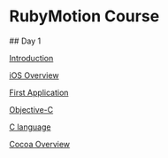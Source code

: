 # RubyMotion Course

<slide>
## Day 1 

[Introduction](./00-Introduction/reveal.html)

[iOS Overview](./01-iOSOverview/reveal.html)

[First Application](./02-FirstApplication/reveal.html)

[Objective-C](./03-ObjectiveCIntegration/reveal.html)

[C language](./04-CIntegration/reveal.html)

[Cocoa Overview](./05-CocoaOverview/reveal.html)

</slide>

